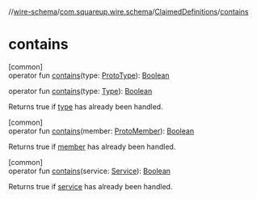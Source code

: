 //[wire-schema](../../../index.md)/[com.squareup.wire.schema](../index.md)/[ClaimedDefinitions](index.md)/[contains](contains.md)

# contains

[common]\
operator fun [contains](contains.md)(type: [ProtoType](../-proto-type/index.md)): [Boolean](https://kotlinlang.org/api/latest/jvm/stdlib/kotlin/-boolean/index.html)

operator fun [contains](contains.md)(type: [Type](../-type/index.md)): [Boolean](https://kotlinlang.org/api/latest/jvm/stdlib/kotlin/-boolean/index.html)

Returns true if [type](contains.md) has already been handled.

[common]\
operator fun [contains](contains.md)(member: [ProtoMember](../-proto-member/index.md)): [Boolean](https://kotlinlang.org/api/latest/jvm/stdlib/kotlin/-boolean/index.html)

Returns true if [member](contains.md) has already been handled.

[common]\
operator fun [contains](contains.md)(service: [Service](../-service/index.md)): [Boolean](https://kotlinlang.org/api/latest/jvm/stdlib/kotlin/-boolean/index.html)

Returns true if [service](contains.md) has already been handled.
